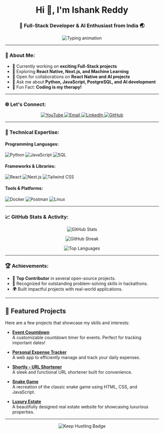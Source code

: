 <h1 align="center">Hi 👋, I'm Ishank Reddy</h1>
<h3 align="center">🌟 Full-Stack Developer & AI Enthusiast from India 🌏</h3>

<p align="center">
  <img src="https://readme-typing-svg.herokuapp.com?font=Fira+Code&size=24&duration=4000&pause=1000&color=0E67E2&center=true&vCenter=true&width=600&lines=Welcome+to+my+GitHub+Profile!;Full-Stack+Developer+%7C+AI+Enthusiast;Problem+Solver+%7C+Tech+Explorer;Lifelong+Learner+%7C+Coding+Addict" alt="Typing animation">
</p>

---

### 🌟 About Me:

- 🔭 Currently working on **exciting Full-Stack projects**  
- 🌱 Exploring **React Native, Next.js, and Machine Learning**  
- 🤝 Open for collaborations on **React Native and AI projects**  
- 💬 Ask me about **Python, JavaScript, PostgreSQL, and AI development**  
- 🎯 Fun Fact: **Coding is my therapy!**  

---

### 🌐 Let's Connect:

<p align="center">
  <a href="https://www.youtube.com/c/kaviwebdesign" target="_blank">
    <img src="https://img.shields.io/badge/YouTube-KaviWebDesign-red?style=for-the-badge&logo=youtube&logoColor=white" alt="YouTube">
  </a>
  <a href="mailto:ishankreddy2608@gmail.com" target="_blank">
    <img src="https://img.shields.io/badge/Email-D14836?style=for-the-badge&logo=gmail&logoColor=white" alt="Email">
  </a>
  <a href="https://www.linkedin.com/in/ishankreddy" target="_blank">
    <img src="https://img.shields.io/badge/LinkedIn-Ishank%20Reddy-blue?style=for-the-badge&logo=linkedin&logoColor=white" alt="LinkedIn">
  </a>
  <a href="https://github.com/ishankreddy" target="_blank">
    <img src="https://img.shields.io/badge/GitHub-Ishank%20Reddy-black?style=for-the-badge&logo=github&logoColor=white" alt="GitHub">
  </a>
</p>

---

### 🚀 Technical Expertise:

#### Programming Languages:
![Python](https://img.shields.io/badge/Python-3776AB?style=for-the-badge&logo=python&logoColor=white)
![JavaScript](https://img.shields.io/badge/JavaScript-F7DF1E?style=for-the-badge&logo=javascript&logoColor=black)
![SQL](https://img.shields.io/badge/PostgreSQL-316192?style=for-the-badge&logo=postgresql&logoColor=white)

#### Frameworks & Libraries:
![React](https://img.shields.io/badge/React-20232A?style=for-the-badge&logo=react&logoColor=61DAFB)
![Next.js](https://img.shields.io/badge/Next.js-000000?style=for-the-badge&logo=nextdotjs&logoColor=white)
![Tailwind CSS](https://img.shields.io/badge/Tailwind_CSS-38B2AC?style=for-the-badge&logo=tailwind-css&logoColor=white)

#### Tools & Platforms:
![Docker](https://img.shields.io/badge/Docker-2496ED?style=for-the-badge&logo=docker&logoColor=white)
![Postman](https://img.shields.io/badge/Postman-FF6C37?style=for-the-badge&logo=postman&logoColor=white)
![Linux](https://img.shields.io/badge/Linux-FCC624?style=for-the-badge&logo=linux&logoColor=black)

---

### 📈 GitHub Stats & Activity:

<p align="center">
  <img src="https://github-readme-stats.vercel.app/api?username=ishankreddy&show_icons=true&theme=light" alt="GitHub Stats">
</p>

<p align="center">
  <img src="https://github-readme-streak-stats.herokuapp.com/?user=ishankreddy&theme=light" alt="GitHub Streak">
</p>

<p align="center">
  <img src="https://github-readme-stats.vercel.app/api/top-langs?username=ishankreddy&layout=compact&theme=light" alt="Top Languages">
</p>

---

### 🏆 Achievements:

- 🥇 **Top Contributor** in several open-source projects.  
- 🏅 Recognized for outstanding problem-solving skills in hackathons.  
- 🌍 Built impactful projects with real-world applications.  

---

## 🌟 Featured Projects

Here are a few projects that showcase my skills and interests:

- **[Event Countdown](https://github.com/IshankReddy/Event-Countdown)**  
  A customizable countdown timer for events. Perfect for tracking important dates!

- **[Personal Expense Tracker](https://github.com/IshankReddy/Personal-Expense-Tracker)**  
  A web app to efficiently manage and track your daily expenses.

- **[Shortly - URL Shortener](https://github.com/IshankReddy/Shortly)**  
  A sleek and functional URL shortener built for convenience.

- **[Snake Game](https://github.com/IshankReddy/Snake-Game)**  
  A recreation of the classic snake game using HTML, CSS, and JavaScript.

- **[Luxury Estate](https://github.com/IshankReddy/LuxuryEstate)**  
  A beautifully designed real estate website for showcasing luxurious properties.

---

<p align="center">
  <img src="https://img.shields.io/badge/Keep%20Hustling-Happy%20Coding-orange?style=for-the-badge" alt="Keep Hustling Badge">
</p>
